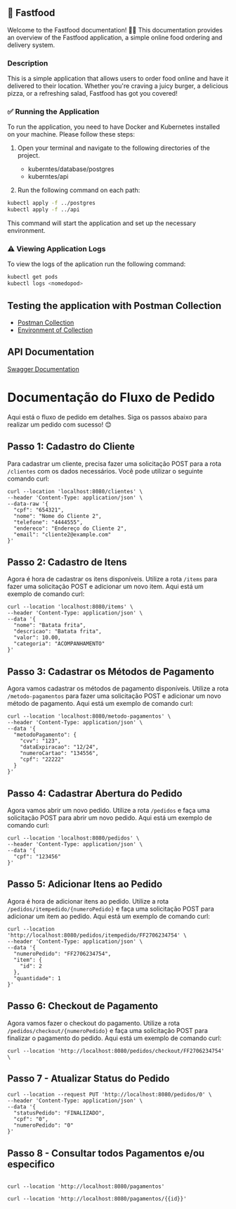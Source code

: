 ## 🍔 Fastfood

Welcome to the Fastfood documentation! 🎉🎉 This documentation provides an overview of the Fastfood application, a simple online food ordering and delivery system.

### Description

This is a simple application that allows users to order food online and have it delivered to their location. Whether you're craving a juicy burger, a delicious pizza, or a refreshing salad, Fastfood has got you covered!


### ✅ Running the Application

To run the application, you need to have Docker and Kubernetes installed on your machine. Please follow these steps:

1. Open your terminal and navigate to the following directories of the project.
    - kuberntes/database/postgres
    - kuberntes/api

2. Run the following command on each path:

```bash
kubectl apply -f ../postgres
kubectl apply -f ../api
```

This command will start the application and set up the necessary environment.

### ⚠️ Viewing Application Logs

To view the logs of the aplication run the following command:

```bash
kubectl get pods
kubectl logs <nomedopod>
```

## Testing the application with Postman Collection

- [Postman Collection](docs/Fastfood.postman_collection.json)
- [Environment of Collection](docs/tech-challenge.postman_environment.json)

## API Documentation

[Swagger Documentation](http://localhost:8080/swagger-ui/index.html#/)

# Documentação do Fluxo de Pedido

Aqui está o fluxo de pedido em detalhes. Siga os passos abaixo para realizar um pedido com sucesso! 😊

## Passo 1: Cadastro do Cliente

Para cadastrar um cliente, precisa fazer uma solicitação POST para a rota `/clientes` com os dados necessários. Você pode utilizar o seguinte comando curl:

```shell
curl --location 'localhost:8080/clientes' \
--header 'Content-Type: application/json' \
--data-raw '{
  "cpf": "654321",
  "nome": "Nome do Cliente 2",
  "telefone": "4444555",
  "endereco": "Endereço do Cliente 2",
  "email": "cliente2@example.com"
}'
```

## Passo 2: Cadastro de Itens

Agora é hora de cadastrar os itens disponíveis. Utilize a rota `/items` para fazer uma solicitação POST e adicionar um novo item. Aqui está um exemplo de comando curl:

```shell
curl --location 'localhost:8080/items' \
--header 'Content-Type: application/json' \
--data '{
  "nome": "Batata frita",
  "descricao": "Batata frita",
  "valor": 10.00,
  "categoria": "ACOMPANHAMENTO"
}'
```

## Passo 3: Cadastrar os Métodos de Pagamento

Agora vamos cadastrar os métodos de pagamento disponíveis. Utilize a rota `/metodo-pagamentos` para fazer uma solicitação POST e adicionar um novo método de pagamento. Aqui está um exemplo de comando curl:

```shell
curl --location 'localhost:8080/metodo-pagamentos' \
--header 'Content-Type: application/json' \
--data '{
  "metodoPagamento": {
    "cvv": "123",
    "dataExpiracao": "12/24",
    "numeroCartao": "134556",
    "cpf": "22222"
  }
}'
```

## Passo 4: Cadastrar Abertura do Pedido

Agora vamos abrir um novo pedido. Utilize a rota `/pedidos` e faça uma solicitação POST para abrir um novo pedido. Aqui está um exemplo de comando curl:

```shell
curl --location 'localhost:8080/pedidos' \
--header 'Content-Type: application/json' \
--data '{
  "cpf": "123456"
}'
```

## Passo 5: Adicionar Itens ao Pedido

Agora é hora de adicionar itens ao pedido. Utilize a rota `/pedidos/itempedido/{numeroPedido}` e faça uma solicitação POST para adicionar um item ao pedido. Aqui está um exemplo de comando curl:

```shell
curl --location 'http://localhost:8080/pedidos/itempedido/FF2706234754' \
--header 'Content-Type: application/json' \
--data '{
  "numeroPedido": "FF2706234754",
  "item": {
    "id": 2
  },
  "quantidade": 1
}'
```

## Passo 6: Checkout de Pagamento

Agora vamos fazer o checkout do pagamento. Utilize a rota `/pedidos/checkout/{numeroPedido}` e faça uma solicitação POST para finalizar o pagamento do pedido. Aqui está um exemplo de comando curl:

```shell
curl --location 'http://localhost:8080/pedidos/checkout/FF2706234754' \

```

## Passo 7 - Atualizar Status do Pedido

```shell
curl --location --request PUT 'http://localhost:8080/pedidos/0' \
--header 'Content-Type: application/json' \
--data '{
  "statusPedido": "FINALIZADO",
  "cpf": "0",
  "numeroPedido": "0"
}'
```

## Passo 8 - Consultar todos Pagamentos e/ou especifico

```shell 

curl --location 'http://localhost:8080/pagamentos'
```



```shell
curl --location 'http://localhost:8080/pagamentos/{{id}}'
```